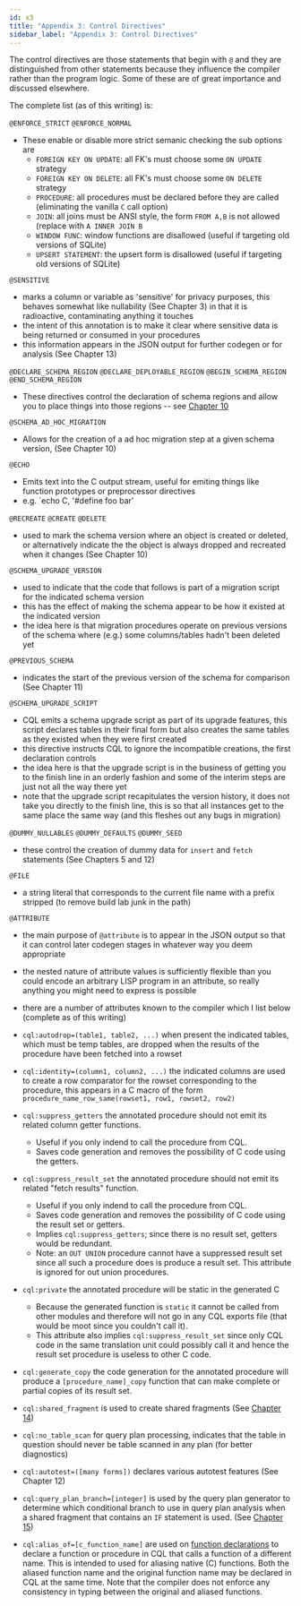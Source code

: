 ```yaml
---
id: x3
title: "Appendix 3: Control Directives"
sidebar_label: "Appendix 3: Control Directives"
---
```

<!---
-- Copyright (c) Meta Platforms, Inc. and affiliates.
--
-- This source code is licensed under the MIT license found in the
-- LICENSE file in the root directory of this source tree.
-->
The control directives are those statements that begin with `@` and they are distinguished from other statements because they influence the compiler rather than the program logic.  Some of these are of great importance and discussed elsewhere.

The complete list (as of this writing) is:

`@ENFORCE_STRICT`
`@ENFORCE_NORMAL`

* These enable or disable more strict semanic checking the sub options are
  * `FOREIGN KEY ON UPDATE`: all FK's must choose some `ON UPDATE` strategy
  * `FOREIGN KEY ON DELETE`: all FK's must choose some `ON DELETE` strategy
  * `PROCEDURE`: all procedures must be declared before they are called (eliminating the vanilla `C` call option)
  * `JOIN`: all joins must be ANSI style, the form `FROM A,B` is not allowed (replace with `A INNER JOIN B`
  * `WINDOW FUNC`: window functions are disallowed (useful if targeting old versions of SQLite)
  * `UPSERT STATEMENT`: the upsert form is disallowed (useful if targeting old versions of SQLite)

`@SENSITIVE`
 * marks a column or variable as 'sensitive' for privacy purposes, this behaves somewhat like nullability (See Chapter 3) in that it is radioactive, contaminating anything it touches
 * the intent of this annotation is to make it clear where sensitive data is being returned or consumed in your procedures
 * this information appears in the JSON output for further codegen or for analysis (See Chapter 13)

`@DECLARE_SCHEMA_REGION`
`@DECLARE_DEPLOYABLE_REGION`
`@BEGIN_SCHEMA_REGION`
`@END_SCHEMA_REGION`

 * These directives control the declaration of schema regions and allow you to place things into those regions -- see [Chapter 10](https://cgsql.dev/cql-guide/ch10)

`@SCHEMA_AD_HOC_MIGRATION`
 * Allows for the creation of a ad hoc migration step at a given schema version, (See Chapter 10)

`@ECHO`
 * Emits text into the C output stream, useful for emiting things like function prototypes or preprocessor directives
 * e.g. `echo C, '#define foo bar'

`@RECREATE`
`@CREATE`
`@DELETE`
  * used to mark the schema version where an object is created or deleted, or alternatively indicate the the object is always dropped and recreated when it changes (See Chapter 10)

`@SCHEMA_UPGRADE_VERSION`
 * used to indicate that the code that follows is part of a migration script for the indicated schema version
 * this has the effect of making the schema appear to be how it existed at the indicated version
 * the idea here is that migration procedures operate on previous versions of the schema where (e.g.) some columns/tables hadn't been deleted yet

`@PREVIOUS_SCHEMA`
 * indicates the start of the previous version of the schema for comparison (See Chapter 11)

`@SCHEMA_UPGRADE_SCRIPT`
 * CQL emits a schema upgrade script as part of its upgrade features, this script declares tables in their final form but also creates the same tables as they existed when they were first created
 * this directive instructs CQL to ignore the incompatible creations, the first declaration controls
 * the idea here is that the upgrade script is in the business of getting you to the finish line in an orderly fashion and some of the interim steps are just not all the way there yet
 * note that the upgrade script recapitulates the version history, it does not take you directly to the finish line, this is so that all instances get to the same place the same way (and this fleshes out any bugs in migration)

`@DUMMY_NULLABLES`
`@DUMMY_DEFAULTS`
`@DUMMY_SEED`
 * these control the creation of dummy data for `insert` and `fetch` statements (See Chapters 5 and 12)

`@FILE`
 * a string literal that corresponds to the current file name with a prefix stripped (to remove build lab junk in the path)

`@ATTRIBUTE`
  * the main purpose of `@attribute` is to appear in the JSON output so that it can control later codegen stages in whatever way you deem appropriate
  * the nested nature of attribute values is sufficiently flexible than you could encode an arbitrary LISP program in an attribute, so really anything you might need to express is possible
  * there are a number of attributes known to the compiler which I list below (complete as of this writing)

  * `cql:autodrop=(table1, table2, ...)` when present the indicated tables, which must be temp tables, are dropped when the results of the procedure have been fetched into a rowset
  * `cql:identity=(column1, column2, ...)` the indicated columns are used to create a row comparator for the rowset corresponding to the procedure, this appears in a C macro of the form `procedure_name_row_same(rowset1, row1, rowset2, row2)`
  * `cql:suppress_getters` the annotated procedure should not emit its related column getter functions.
    * Useful if you only indend to call the procedure from CQL.
    * Saves code generation and removes the possibility of C code using the getters.
  * `cql:suppress_result_set` the annotated procedure should not emit its related "fetch results" function.
    * Useful if you only indend to call the procedure from CQL.
    * Saves code generation and removes the possibility of C code using the result set or getters.
    * Implies `cql:suppress_getters`; since there is no result set, getters would be redundant.
    * Note: an `OUT UNION` procedure cannot have a suppressed result set since all such a procedure does is produce a result set. This attribute is ignored for out union procedures.
  * `cql:private` the annotated procedure will be static in the generated C
    * Because the generated function is `static` it cannot be called from other modules and therefore will not go in any CQL exports file (that would be moot since you couldn't call it).
    * This attribute also implies `cql:suppress_result_set` since only CQL code in the same translation unit could possibly call it and hence the result set procedure is useless to other C code.
  * `cql:generate_copy` the code generation for the annotated procedure will produce a `[procedure_name]_copy` function that can make complete or partial copies of its result set.
  * `cql:shared_fragment` is used to create shared fragments (See [Chapter 14](https://cgsql.dev/cql-guide/ch14#shared-fragments))
  * `cql:no_table_scan` for query plan processing, indicates that the table in question should never be table scanned in any plan (for better diagnostics)
  * `cql:autotest=([many forms])` declares various autotest features (See Chapter 12)
  * `cql:query_plan_branch=[integer]` is used by the query plan generator to determine which conditional branch to use in query plan analysis when a shared fragment that contains an `IF` statement is used. (See [Chapter 15](/cql-guide/ch15))
  * `cql:alias_of=[c_function_name]` are used on [function declarations](https://cgsql.dev/cql-guide/ch08/#ordinary-scalar-functions) to declare a function or procedure in CQL that calls a function of a different name. This is intended to used for aliasing native (C) functions. Both the aliased function name and the original function name may be declared in CQL at the same time. Note that the compiler does not enforce any consistency in typing between the original and aliased functions.
